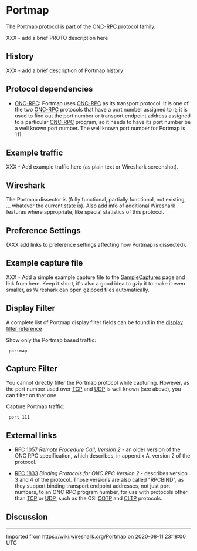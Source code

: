 # Portmap

The Portmap protocol is part of the [ONC-RPC](/ONC-RPC) protocol family.

XXX - add a brief PROTO description here

## History

XXX - add a brief description of Portmap history

## Protocol dependencies

  - [ONC-RPC](/ONC-RPC): Portmap uses [ONC-RPC](/ONC-RPC) as its transport protocol. It is one of the two [ONC-RPC](/ONC-RPC) protocols that have a port number assigned to it; it is used to find out the port number or transport endpoint address assigned to a particular [ONC-RPC](/ONC-RPC) program, so it needs to have its port number be a well known port number. The well known port number for Portmap is 111.

## Example traffic

XXX - Add example traffic here (as plain text or Wireshark screenshot).

## Wireshark

The Portmap dissector is (fully functional, partially functional, not existing, ... whatever the current state is). Also add info of additional Wireshark features where appropriate, like special statistics of this protocol.

## Preference Settings

(XXX add links to preference settings affecting how Portmap is dissected).

## Example capture file

XXX - Add a simple example capture file to the [SampleCaptures](/SampleCaptures) page and link from here. Keep it short, it's also a good idea to gzip it to make it even smaller, as Wireshark can open gzipped files automatically.

## Display Filter

A complete list of Portmap display filter fields can be found in the [display filter reference](http://www.wireshark.org/docs/dfref/p/portmap.html)

Show only the Portmap based traffic:

``` 
 portmap 
```

## Capture Filter

You cannot directly filter the Portmap protocol while capturing. However, as the port number used over [TCP](/TCP) and [UDP](/UDP) is well known (see above), you can filter on that one.

Capture Portmap traffic:

``` 
 port 111 
```

## External links

  - [RFC 1057](http://www.ietf.org/rfc/rfc1057.txt) *Remote Procedure Call, Version 2* - an older version of the ONC RPC specification, which describes, in appendix A, version 2 of the protocol.

  - [RFC 1833](http://www.ietf.org/rfc/rfc1833.txt) *Binding Protocols for ONC RPC Version 2* - describes version 3 and 4 of the protocol. Those versions are also called "RPCBIND", as they support binding transport endpoint addresses, not just port numbers, to an ONC RPC program number, for use with protocols other than [TCP](/TCP) or [UDP](/UDP), such as the OSI [COTP](/COTP) and [CLTP](/CLTP) protocols.

## Discussion

---

Imported from https://wiki.wireshark.org/Portmap on 2020-08-11 23:18:00 UTC

